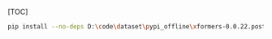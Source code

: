 [TOC]

```bash
pip install --no-deps D:\code\dataset\pypi_offline\xformers-0.0.22.post7-cp310-cp310-win_amd64.whl
```


